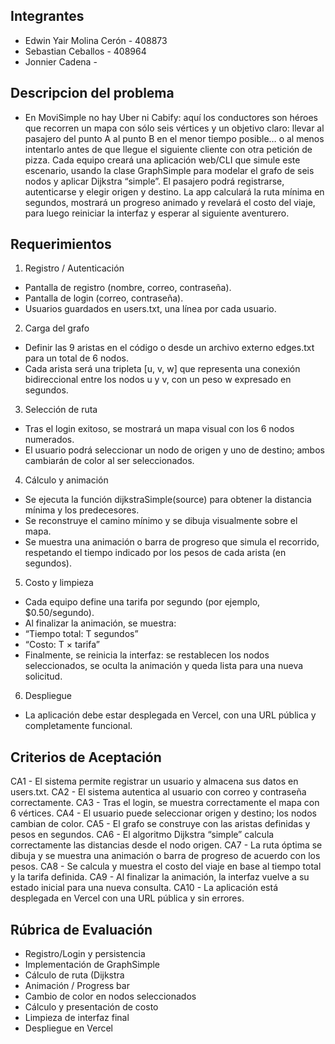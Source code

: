 ## Integrantes
- Edwin Yair Molina Cerón - 408873
- Sebastian Ceballos - 408964
- Jonnier Cadena -

## Descripcion del problema
- En MoviSimple no hay Uber ni Cabify: aquí los conductores son héroes que recorren un mapa con 
sólo seis vértices y un objetivo claro: llevar al pasajero del punto A al punto B en el menor tiempo 
posible… o al menos intentarlo antes de que llegue el siguiente cliente con otra petición de pizza. 
Cada equipo creará una aplicación web/CLI que simule este escenario, usando la clase GraphSimple 
para modelar el grafo de seis nodos y aplicar Dijkstra “simple”. El pasajero podrá registrarse, 
autenticarse y elegir origen y destino. La app calculará la ruta mínima en segundos, mostrará un 
progreso animado y revelará el costo del viaje, para luego reiniciar la interfaz y esperar al 
siguiente aventurero.

## Requerimientos
1. Registro / Autenticación
  - Pantalla de registro (nombre, correo, contraseña).
  - Pantalla de login (correo, contraseña).
  - Usuarios guardados en users.txt, una línea por cada usuario.

2. Carga del grafo
  - Definir las 9 aristas en el código o desde un archivo externo edges.txt para un total de 6 nodos.
  - Cada arista será una tripleta [u, v, w] que representa una conexión bidireccional entre los nodos u y v, con un peso w expresado en segundos.

3. Selección de ruta
  - Tras el login exitoso, se mostrará un mapa visual con los 6 nodos numerados.
  - El usuario podrá seleccionar un nodo de origen y uno de destino; ambos cambiarán de color al ser seleccionados.

4. Cálculo y animación
  - Se ejecuta la función dijkstraSimple(source) para obtener la distancia mínima y los predecesores.
  - Se reconstruye el camino mínimo y se dibuja visualmente sobre el mapa.
  - Se muestra una animación o barra de progreso que simula el recorrido, respetando el tiempo indicado por los pesos de cada arista (en segundos).

5. Costo y limpieza
  - Cada equipo define una tarifa por segundo (por ejemplo, $0.50/segundo).
  - Al finalizar la animación, se muestra:
  - “Tiempo total: T segundos”
  - “Costo: T × tarifa”
  - Finalmente, se reinicia la interfaz: se restablecen los nodos seleccionados, se oculta la animación y queda lista para una nueva solicitud.

6. Despliegue
  - La aplicación debe estar desplegada en Vercel, con una URL pública y completamente funcional.

## Criterios de Aceptación
CA1 -	El sistema permite registrar un usuario y almacena sus datos en users.txt.
CA2	- El sistema autentica al usuario con correo y contraseña correctamente.
CA3	- Tras el login, se muestra correctamente el mapa con 6 vértices.
CA4	- El usuario puede seleccionar origen y destino; los nodos cambian de color.
CA5	- El grafo se construye con las aristas definidas y pesos en segundos.
CA6	- El algoritmo Dijkstra “simple” calcula correctamente las distancias desde el nodo origen.
CA7	- La ruta óptima se dibuja y se muestra una animación o barra de progreso de acuerdo con los pesos.
CA8	- Se calcula y muestra el costo del viaje en base al tiempo total y la tarifa definida.
CA9	- Al finalizar la animación, la interfaz vuelve a su estado inicial para una nueva consulta.
CA10 - La aplicación está desplegada en Vercel con una URL pública y sin errores.

## Rúbrica de Evaluación
- Registro/Login y persistencia
- Implementación de GraphSimple
- Cálculo de ruta (Dijkstra
- Animación / Progress bar
- Cambio de color en nodos seleccionados
- Cálculo y presentación de costo
- Limpieza de interfaz final
- Despliegue en Vercel

